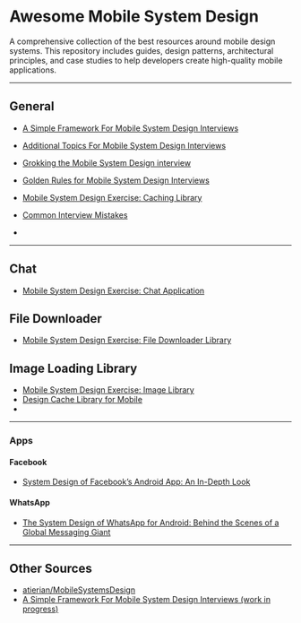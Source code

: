 # Awesome Mobile System Design

A comprehensive collection of the best resources around mobile design systems. This repository includes guides, design patterns, architectural principles, and case studies to help developers create high-quality mobile applications.

---

## General
- [A Simple Framework For Mobile System Design Interviews](https://proandroiddev.com/a-simple-framework-for-mobile-system-design-interviews-89f6f4134b84)
- [Additional Topics For Mobile System Design Interviews](https://proandroiddev.com/additional-topic-for-mobile-system-design-interviews-4c581cd93f0a)
- [Grokking the Mobile System Design interview](https://artem-goncharov.medium.com/grokking-the-mobile-system-design-interview-6a06fa94491b)
- [Golden Rules for Mobile System Design Interviews](https://medium.com/@engineervishvnath/golden-rules-for-mobile-system-design-interviews-bd7b71e4f454)
  
- [Mobile System Design Exercise: Caching Library](https://proandroiddev.com/mobile-system-design-exercise-caching-library-8b3b5f1433cd)
- [Common Interview Mistakes](https://proandroiddev.com/common-interview-mistakes-dba0518bb6c0)
- 

---

## Chat
- [Mobile System Design Exercise: Chat Application](https://proandroiddev.com/mobile-system-design-exercise-chat-application-12223a0c1ac)

## File Downloader
- [Mobile System Design Exercise: File Downloader Library](https://proandroiddev.com/mobile-system-design-exercise-file-downloader-library-ccb8ac0e5be4)

## Image Loading Library
- [Mobile System Design Exercise: Image Library](https://proandroiddev.com/mobile-system-design-exercise-image-library-83999eb0ad3c)
- [Design Cache Library for Mobile](https://medium.com/@engineervishvnath/design-cache-library-for-mobile-6e5e2cddfc73)
- 

---

### Apps
#### Facebook
- [System Design of Facebook’s Android App: An In-Depth Look](https://medium.com/@YodgorbekKomilo/system-design-of-facebooks-android-app-an-in-depth-look-00add9b180c9)

#### WhatsApp
- [The System Design of WhatsApp for Android: Behind the Scenes of a Global Messaging Giant](https://medium.com/@YodgorbekKomilo/the-system-design-of-whatsapp-for-android-behind-the-scenes-of-a-global-messaging-giant-c80175b18016)

---

## Other Sources
- [atierian/MobileSystemsDesign](https://gist.github.com/atierian/610538f39a4844881e20b673f4c8e8dc)
- [A Simple Framework For Mobile System Design Interviews (work in progress)](https://github.com/weeeBox/mobile-system-design)
